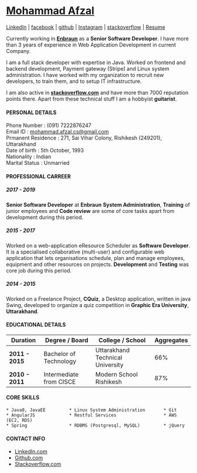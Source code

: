 # [Mohammad Afzal](https://afzalex.github.io/about)
[LinkedIn](https://www.linkedin.com/in/afzalex/) | [facebook](https://www.facebook.com/afzalex7) | [github](https://github.com/afzalex) | [Instagram](https://www.instagram.com/afzalex) | [stackoverflow](https://stackoverflow.com/users/3626698/afzalex) | [Resume](https://raw.githubusercontent.com/afzalex/about/master/docs/assets/cv.docx)


Currently working in **[Enbraun](https://www.eresourcescheduler.com/about-us)** as a **Senior Software Developer**. I have more than 3 years of experience in Web Application Development in current Company.

I am a full stack developer with expertise in Java. Worked on frontend and backend development, Payment gateway (Stripe) and Linux system administration. I have worked with my organization to recruit new developers, to train them, and to setup IT infrastructure.

I am also active in **[stackoverflow.com](https://stackoverflow.com/users/3626698/afzalex)** and have more than 7000 reputation points there. Apart from these technical stuff I am a hobbyist **guitarist**.


#### PERSONAL DETAILS

Phone Number : (091) 7222876247    
Email ID : mohammad.afzal.cs@gmail.com    
Prmanent Residence : 271, Sai Vihar Colony, Rishikesh (249201), Uttarakhand    
Date of birth : 5th October, 1993    
Nationality : Indian    
Marital Status : Unmarried    

#### PROFESSIONAL CARREER
##### 2017 - 2019 
**Senior Software Developer** at **Enbraun**
**System Administration**, **Training** of junior employees and **Code review** are some of core tasks apart from development during this period.

##### 2015 - 2017 
Worked on a web-application eResource Scheduler as **Software Developer**. It is a specialised collaborative (multi-user) and configurable web application that lets organisations schedule, plan and manage employees, equipment and other resources on projects. **Development** and **Testing** was core job during this period.

##### 2014 - 2015
Worked on a Freelance Project, **CQuiz**, a Desktop application, written in java Swing, developed to organize a quiz competition in **Graphic Era University**, **Uttarakhand**. 

#### EDUCATIONAL DETAILS

| Duration | Degree / Board | College / School | Aggregates |
| --- | --- | --- | --- |
| **2011 - 2015** | Bachelor of Technology | Uttarakhand Technical University | 66% |
| **2010 - 2011** | Intermediate from CISCE | Modern School Rishikesh | 87% |

#### CORE SKILLS
    * Java8, JavaEE         * Linux System Administration       * Git
    * AngularJS             * Restful Services                  * AWS (EC2, RDS)
    * Spring                * RDBMS (Postgresql, MySQL)         * jQuery

#### CONTACT INFO
 - [LinkedIn.com](www.linkedin.com/in/afzalex)
 - [Github.com](https://github.com/afzalex)
 - [Stackoverflow.com](https://stackoverflow.com/users/3626698/afzalex)




